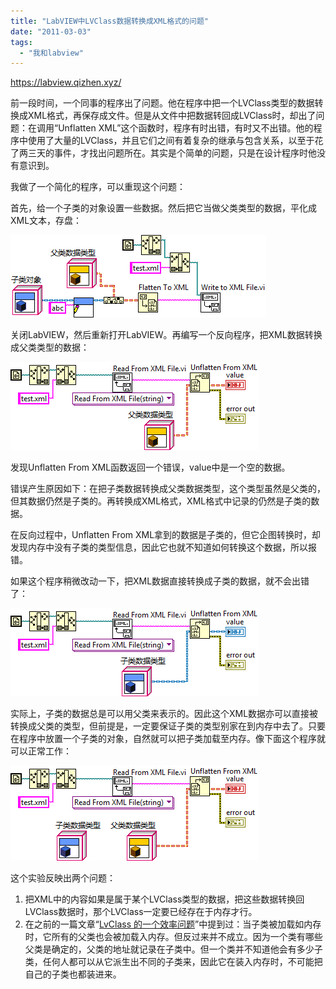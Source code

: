 ```yaml
---
title: "LabVIEW中LVClass数据转换成XML格式的问题"
date: "2011-03-03"
tags: 
  - "我和labview"
---
```


https://labview.qizhen.xyz/

前一段时间，一个同事的程序出了问题。他在程序中把一个LVClass类型的数据转换成XML格式，再保存成文件。但是从文件中把数据转回成LVClass时，却出了问题：在调用“Unflatten XML”这个函数时，程序有时出错，有时又不出错。他的程序中使用了大量的LVClass，并且它们之间有着复杂的继承与包含关系，以至于花了两三天的事件，才找出问题所在。其实是个简单的问题，只是在设计程序时他没有意识到。

我做了一个简化的程序，可以重现这个问题：

首先，给一个子类的对象设置一些数据。然后把它当做父类类型的数据，平化成XML文本，存盘：

[![image](images/image_thumb.png "image")](http://ruanqizhen.wordpress.com/wp-content/uploads/2011/03/image.png)

关闭LabVIEW，然后重新打开LabVIEW。再编写一个反向程序，把XML数据转换成父类类型的数据：

[![image](images/image_thumb1.png "image")](http://ruanqizhen.wordpress.com/wp-content/uploads/2011/03/image1.png)

发现Unflatten From XML函数返回一个错误，value中是一个空的数据。

错误产生原因如下：在把子类数据转换成父类数据类型，这个类型虽然是父类的，但其数据仍然是子类的。再转换成XML格式，XML格式中记录的仍然是子类的数据。

在反向过程中，Unflatten From XML拿到的数据是子类的，但它企图转换时，却发现内存中没有子类的类型信息，因此它也就不知道如何转换这个数据，所以报错。

如果这个程序稍微改动一下，把XML数据直接转换成子类的数据，就不会出错了：

[![image](images/image_thumb2.png "image")](http://ruanqizhen.wordpress.com/wp-content/uploads/2011/03/image2.png)

实际上，子类的数据总是可以用父类来表示的。因此这个XML数据亦可以直接被转换成父类的类型，但前提是，一定要保证子类的类型别家在到内存中去了。只要在程序中放置一个子类的对象，自然就可以把子类加载至内存。像下面这个程序就可以正常工作：

[![image](images/image_thumb3.png "image")](http://ruanqizhen.wordpress.com/wp-content/uploads/2011/03/image3.png)

这个实验反映出两个问题：

1. 把XML中的内容如果是属于某个LVClass类型的数据，把这些数据转换回LVClass数据时，那个LVClass一定要已经存在于内存才行。
2. 在之前的一篇文章“[LvClass 的一个效率问题](http://ruanqizhen.wordpress.com/2010/09/08/lvclass-%e7%9a%84%e4%b8%80%e4%b8%aa%e6%95%88%e7%8e%87%e9%97%ae%e9%a2%98/)”中提到过：当子类被加载如内存时，它所有的父类也会被加载入内存。但反过来并不成立。因为一个类有哪些父类是确定的，父类的地址就记录在子类中。但一个类并不知道他会有多少子类，任何人都可以从它派生出不同的子类来，因此它在装入内存时，不可能把自己的子类也都装进来。
